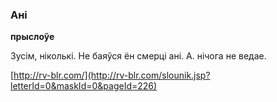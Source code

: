 ### Ані
**прыслоўе**

Зусім, ніколькі. Не баяўся ён смерці ані. А. нічога не ведае.

<a rel="author">[http://rv-blr.com/](http://rv-blr.com/slounik.jsp?letterId=0&maskId=0&pageId=226)</a>
